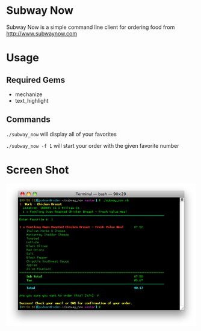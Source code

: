 # Subway Now
Subway Now is a simple command line client for ordering food from http://www.subwaynow.com

# Usage
## Required Gems

* mechanize
* text_highlight

## Commands
`./subway_now`
will display all of your favorites

`./subway_now -f 1`
will start your order with the given favorite number

# Screen Shot
![subway_now](http://github.com/podman/subway_now/raw/master/screenshots/screenshot1.png "Subway Now")